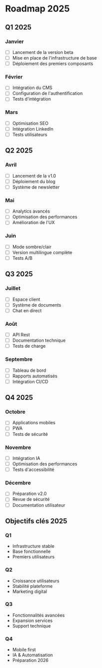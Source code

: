 # Roadmap 2025

## Q1 2025

### Janvier
- [ ] Lancement de la version beta
- [ ] Mise en place de l'infrastructure de base
- [ ] Déploiement des premiers composants

### Février
- [ ] Intégration du CMS
- [ ] Configuration de l'authentification
- [ ] Tests d'intégration

### Mars
- [ ] Optimisation SEO
- [ ] Intégration LinkedIn
- [ ] Tests utilisateurs

## Q2 2025

### Avril
- [ ] Lancement de la v1.0
- [ ] Déploiement du blog
- [ ] Système de newsletter

### Mai
- [ ] Analytics avancés
- [ ] Optimisation des performances
- [ ] Amélioration de l'UX

### Juin
- [ ] Mode sombre/clair
- [ ] Version multilingue complète
- [ ] Tests A/B

## Q3 2025

### Juillet
- [ ] Espace client
- [ ] Système de documents
- [ ] Chat en direct

### Août
- [ ] API Rest
- [ ] Documentation technique
- [ ] Tests de charge

### Septembre
- [ ] Tableau de bord
- [ ] Rapports automatisés
- [ ] Intégration CI/CD

## Q4 2025

### Octobre
- [ ] Applications mobiles
- [ ] PWA
- [ ] Tests de sécurité

### Novembre
- [ ] Intégration IA
- [ ] Optimisation des performances
- [ ] Tests d'accessibilité

### Décembre
- [ ] Préparation v2.0
- [ ] Revue de sécurité
- [ ] Documentation utilisateur

## Objectifs clés 2025

### Q1
- Infrastructure stable
- Base fonctionnelle
- Premiers utilisateurs

### Q2
- Croissance utilisateurs
- Stabilité plateforme
- Marketing digital

### Q3
- Fonctionnalités avancées
- Expansion services
- Support technique

### Q4
- Mobile first
- IA & Automatisation
- Préparation 2026